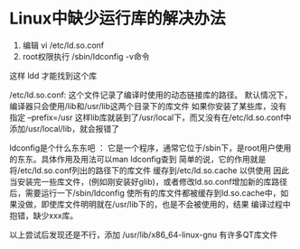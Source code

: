 Linux中缺少运行库的解决办法
==
1. 编辑 vi /etc/ld.so.conf
2. root权限执行 /sbin/ldconfig -v命令

这样 ldd 才能找到这个库

/etc/ld.so.conf:
这个文件记录了编译时使用的动态链接库的路径。
默认情况下，编译器只会使用/lib和/usr/lib这两个目录下的库文件
如果你安装了某些库，没有指定 –prefix=/usr 这样lib库就装到了/usr/local下，而又没有在/etc/ld.so.conf中添加/usr/local/lib，就会报错了

ldconfig是个什么东东吧 ：
它是一个程序，通常它位于/sbin下，是root用户使用的东东。具体作用及用法可以man ldconfig查到
简单的说，它的作用就是将/etc/ld.so.conf列出的路径下的库文件 缓存到/etc/ld.so.cache 以供使用
因此当安装完一些库文件，(例如刚安装好glib)，或者修改ld.so.conf增加新的库路径后，需要运行一下/sbin/ldconfig
使所有的库文件都被缓存到ld.so.cache中，如果没做，即使库文件明明就在/usr/lib下的，也是不会被使用的，结果
编译过程中抱错，缺少xxx库。

以上尝试后发现还是不行，添加 /usr/lib/x86_64-linux-gnu 有许多QT库文件